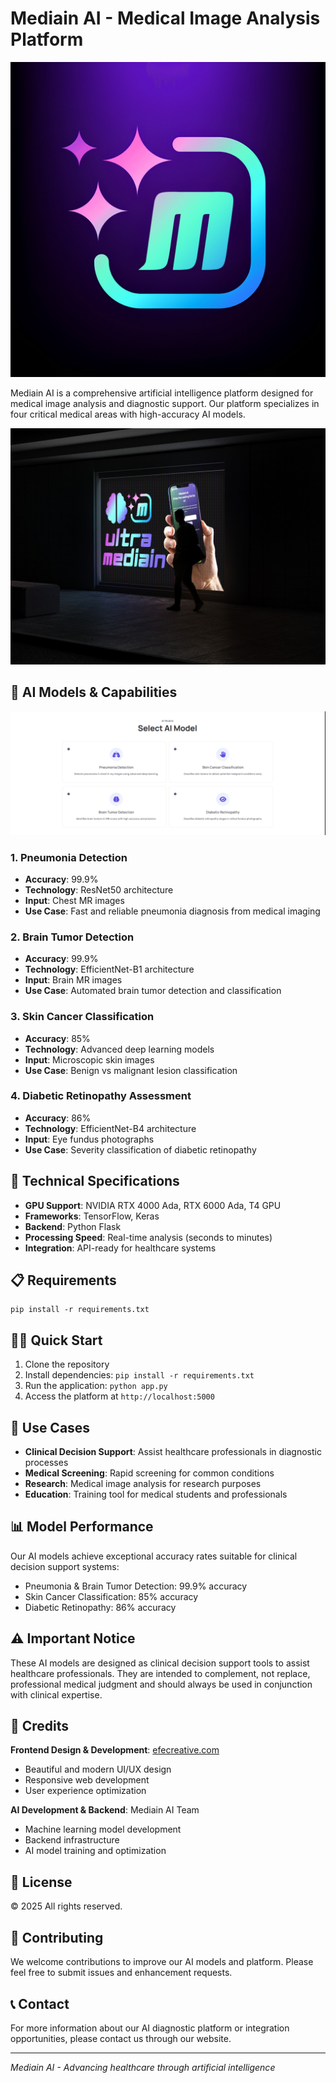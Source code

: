 # Mediain AI - Medical Image Analysis Platform

![Mediain AI Logo](logo.jpg)

Mediain AI is a comprehensive artificial intelligence platform designed for medical image analysis and diagnostic support. Our platform specializes in four critical medical areas with high-accuracy AI models.

![Mediain AI Platform](medain-foto.jpg)

## 🔬 AI Models & Capabilities

![AI Models Overview](models.jpg)

### 1. Pneumonia Detection
- **Accuracy**: 99.9%
- **Technology**: ResNet50 architecture
- **Input**: Chest MR images
- **Use Case**: Fast and reliable pneumonia diagnosis from medical imaging

### 2. Brain Tumor Detection
- **Accuracy**: 99.9%
- **Technology**: EfficientNet-B1 architecture
- **Input**: Brain MR images
- **Use Case**: Automated brain tumor detection and classification

### 3. Skin Cancer Classification
- **Accuracy**: 85%
- **Technology**: Advanced deep learning models
- **Input**: Microscopic skin images
- **Use Case**: Benign vs malignant lesion classification

### 4. Diabetic Retinopathy Assessment
- **Accuracy**: 86%
- **Technology**: EfficientNet-B4 architecture
- **Input**: Eye fundus photographs
- **Use Case**: Severity classification of diabetic retinopathy

## 🚀 Technical Specifications

- **GPU Support**: NVIDIA RTX 4000 Ada, RTX 6000 Ada, T4 GPU
- **Frameworks**: TensorFlow, Keras
- **Backend**: Python Flask
- **Processing Speed**: Real-time analysis (seconds to minutes)
- **Integration**: API-ready for healthcare systems

## 📋 Requirements

```
pip install -r requirements.txt
```

## 🏃‍♂️ Quick Start

1. Clone the repository
2. Install dependencies: `pip install -r requirements.txt`
3. Run the application: `python app.py`
4. Access the platform at `http://localhost:5000`

## 🎯 Use Cases

- **Clinical Decision Support**: Assist healthcare professionals in diagnostic processes
- **Medical Screening**: Rapid screening for common conditions
- **Research**: Medical image analysis for research purposes
- **Education**: Training tool for medical students and professionals

## 📊 Model Performance

Our AI models achieve exceptional accuracy rates suitable for clinical decision support systems:
- Pneumonia & Brain Tumor Detection: 99.9% accuracy
- Skin Cancer Classification: 85% accuracy  
- Diabetic Retinopathy: 86% accuracy

## ⚠️ Important Notice

These AI models are designed as clinical decision support tools to assist healthcare professionals. They are intended to complement, not replace, professional medical judgment and should always be used in conjunction with clinical expertise.

## 🎨 Credits

**Frontend Design & Development**: [efecreative.com](https://efecreative.com)
- Beautiful and modern UI/UX design
- Responsive web development
- User experience optimization

**AI Development & Backend**: Mediain AI Team
- Machine learning model development
- Backend infrastructure
- AI model training and optimization

## 📝 License

© 2025 All rights reserved.

## 🤝 Contributing

We welcome contributions to improve our AI models and platform. Please feel free to submit issues and enhancement requests.

## 📞 Contact

For more information about our AI diagnostic platform or integration opportunities, please contact us through our website.

---

*Mediain AI - Advancing healthcare through artificial intelligence* 
